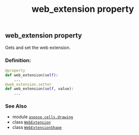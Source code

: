 ﻿---
title: web_extension property
second_title: Aspose.Cells for Python via .NET API References
description: 
type: docs
weight: 1160
url: /aspose.cells.drawing/webextensionshape/web_extension/
is_root: false
---

## web_extension property


Gets and set the web extension.
### Definition:
```python
@property
def web_extension(self):
    ...
@web_extension.setter
def web_extension(self, value):
    ...
```

### See Also
* module [`aspose.cells.drawing`](../../)
* class [`WebExtension`](/cells/python-net/aspose.cells.webextensions/webextension)
* class [`WebExtensionShape`](/cells/python-net/aspose.cells.drawing/webextensionshape)
